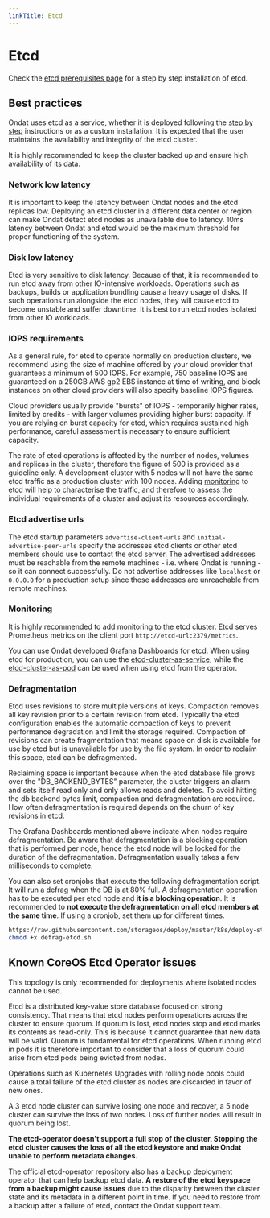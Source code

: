```yaml
---
linkTitle: Etcd
---
```


# Etcd

Check the [etcd prerequisites page](/docs/prerequisites/etcd)
for a step by step installation of etcd.

## Best practices

Ondat uses etcd as a service, whether it is deployed following the 
[step by step](/docs/prerequisites/etcd) instructions or as a custom
installation. It is expected that the user maintains the availability and
integrity of the etcd cluster.

It is highly recommended to keep the cluster backed up and ensure high
availability of its data.

### Network low latency

It is important to keep the latency between Ondat nodes and the etcd
replicas low. Deploying an etcd cluster in a different data center or region
can make Ondat detect etcd nodes as unavailable due to latency. 10ms
latency between Ondat and etcd would be the maximum threshold for proper
functioning of the system.

### Disk low latency

Etcd is very sensitive to disk latency. Because of that, it is recommended to
run etcd away from other IO-intensive workloads. Operations such as backups,
builds or application bundling cause a heavy usage of disks. If such
operations run alongside the etcd nodes, they will cause etcd to become
unstable and suffer downtime. It is best to run etcd nodes isolated from other
IO workloads.

### IOPS requirements

As a general rule, for etcd to operate normally on production clusters, we
recommend using the size of machine offered by your cloud provider that
guarantees a minimum of 500 IOPS. For example, 750 baseline IOPS are
guaranteed on a 250GB AWS gp2 EBS instance at time of writing, and block
instances on other cloud providers will also specify baseline IOPS figures.

Cloud providers usually provide "bursts" of IOPS - temporarily higher rates,
limited by credits - with larger volumes providing higher burst capacity. If
you are relying on burst capacity for etcd, which requires sustained high
performance, careful assessment is necessary to ensure sufficient capacity.

The rate of etcd operations is affected by the number of nodes, volumes and
replicas in the cluster, therefore the figure of 500 is provided as a
guideline only. A development cluster with 5 nodes will not have the same etcd
traffic as a production cluster with 100 nodes. Adding [monitoring](/docs/operations/etcd/_index#monitoring) to etcd will help to
characterise the traffic, and therefore to assess the individual requirements
of a cluster and adjust its resources accordingly.

### Etcd advertise urls

The etcd startup parameters `advertise-client-urls` and
`initial-advertise-peer-urls` specify the addresses etcd clients or other etcd
members should use to contact the etcd server. The advertised addresses must
be reachable from the remote machines - i.e. where Ondat is running - so
it can connect successfully. Do not advertise addresses like `localhost` or
`0.0.0.0` for a production setup since these addresses are unreachable from
remote machines.

### Monitoring

It is highly recommended to add monitoring to the etcd cluster. Etcd serves
Prometheus metrics on the client port `http://etcd-url:2379/metrics`.

You can use Ondat developed Grafana Dashboards for etcd. When using etcd
for production, you can use the
[etcd-cluster-as-service](https://grafana.com/grafana/dashboards/10322), while
the [etcd-cluster-as-pod](https://grafana.com/grafana/dashboards/10323) can be
used when using etcd from the operator.

### Defragmentation

Etcd uses revisions to store multiple versions of keys. Compaction removes all
key revision prior to a certain revision from etcd. Typically the etcd
configuration enables the automatic compaction of keys to prevent performance
degradation and limit the storage required. Compaction of revisions can create
fragmentation that means space on disk is available for use by etcd but is
unavailable for use by the file system. In order to reclaim this space, etcd
can be defragmented.

Reclaiming space is important because when the etcd database file grows over
the "DB_BACKEND_BYTES" parameter, the cluster triggers an alarm and sets
itself read only and only allows reads and deletes. To avoid hitting the db
backend bytes limit, compaction and defragmentation are required. How often
defragmentation is required depends on the churn of key revisions in etcd.

The Grafana Dashboards mentioned above indicate when nodes require
defragmentation. Be aware that defragmentation is a blocking operation that is
performed per node, hence the etcd node will be locked for the duration of the
defragmentation. Defragmentation usually takes a few milliseconds to complete.

You can also set cronjobs that execute the following defragmentation script.
It will run a defrag when the DB is at 80% full. A defragmentation operation
has to be executed per etcd node and __it is a blocking operation__. It is
recommended to __not execute the defragmentation on all etcd members at the
same time__. If using a cronjob, set them up for different times.

```bash curl -sSLo defrag-etcd.sh
https://raw.githubusercontent.com/storageos/deploy/master/k8s/deploy-storageos/etcd-helpers/etcd-ansible-systemd/roles/install_etcd/templates/defrag-etcd.sh.j2
chmod +x defrag-etcd.sh
```

## Known CoreOS Etcd Operator issues

This topology is only recommended for deployments where isolated nodes cannot
be used.

Etcd is a distributed key-value store database focused on strong consistency.
That means that etcd nodes perform operations across the cluster to ensure
quorum. If quorum is lost, etcd nodes stop and etcd marks its contents as
read-only. This is because it cannot guarantee that new data will be valid.
Quorum is fundamental for etcd operations. When running etcd in pods it is
therefore important to consider that a loss of quorum could arise from etcd
pods being evicted from nodes.

Operations such as Kubernetes Upgrades with rolling node pools could cause a
total failure of the etcd cluster as nodes are discarded in favor of new ones.

A 3 etcd node cluster can survive losing one node and recover, a 5 node
cluster can survive the loss of two nodes. Loss of further nodes will result
in quorum being lost.

__The etcd-operator doesn't support a full stop of the cluster. Stopping the
etcd cluster causes the loss of all the etcd keystore and make Ondat
unable to perform metadata changes.__

The official etcd-operator repository also has a backup deployment operator
that can help backup etcd data. __A restore of the etcd keyspace from a backup
might cause issues__ due to the disparity between the cluster state and its
metadata in a different point in time. If you need to restore from a backup
after a failure of etcd, contact the Ondat support team.